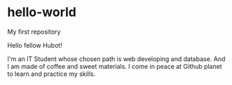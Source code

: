# hello-world
My first repository

Hello fellow Hubot!

  I'm an IT Student whose chosen path is web developing and database.
  And I am made of coffee and sweet materials. I come in peace at Github
  planet to learn and practice my skills.
